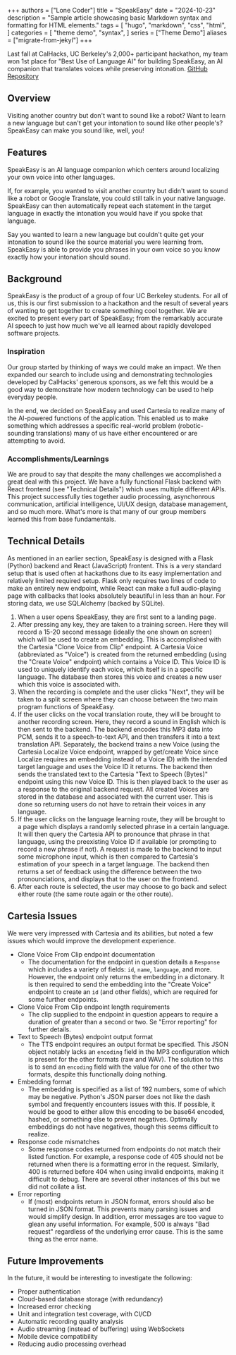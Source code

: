 +++
authors = ["Lone Coder"]
title = "SpeakEasy"
date = "2024-10-23"
description = "Sample article showcasing basic Markdown syntax and formatting for HTML elements."
tags = [
    "hugo",
    "markdown",
    "css",
    "html",
]
categories = [
    "theme demo",
    "syntax",
]
series = ["Theme Demo"]
aliases = ["migrate-from-jekyl"]
+++

Last fall at CalHacks, UC Berkeley's 2,000+ participant hackathon, my team won 1st place for "Best Use of Language AI" for building SpeakEasy, an AI companion that translates voices while preserving intonation. [GitHub Repository][ghlink]

## Overview

Visiting another country but don't want to sound like a robot? Want to learn a new language but can't get your intonation to sound like other people's? SpeakEasy can make you sound like, well, you!

## Features

SpeakEasy is an AI language companion which centers around localizing your own voice into other languages.

If, for example, you wanted to visit another country but didn't want to sound like a robot or Google Translate, you could still talk in your native language. SpeakEasy can then automatically repeat each statement in the target language in exactly the intonation you would have if you spoke that language.

Say you wanted to learn a new language but couldn't quite get your intonation to sound like the source material you were learning from. SpeakEasy is able to provide you phrases in your own voice so you know exactly how your intonation should sound.

## Background

SpeakEasy is the product of a group of four UC Berkeley students. For all of us, this is our first submission to a hackathon and the result of several years of wanting to get together to create something cool together. We are excited to present every part of SpeakEasy; from the remarkably accurate AI speech to just how much we've all learned about rapidly developed software projects.

### Inspiration

Our group started by thinking of ways we could make an impact. We then expanded our search to include using and demonstrating technologies developed by CalHacks' generous sponsors, as we felt this would be a good way to demonstrate how modern technology can be used to help everyday people.

In the end, we decided on SpeakEasy and used Cartesia to realize many of the AI-powered functions of the application. This enabled us to make something which addresses a specific real-world problem (robotic-sounding translations) many of us have either encountered or are attempting to avoid.

### Accomplishments/Learnings

We are proud to say that despite the many challenges we accomplished a great deal with this project. We have a fully functional Flask backend with React frontend (see "Technical Details") which uses multiple different APIs. This project successfully ties together audio processing, asynchonrous communication, artificial intelligence, UI/UX design, database management, and so much more. What's more is that many of our group members learned this from base fundamentals.

## Technical Details

As mentioned in an earlier section, SpeakEasy is designed with a Flask (Python) backend and React (JavaScript) frontent. This is a very standard setup that is used often at hackathons due to its easy implementation and relatively limited required setup. Flask only requires two lines of code to make an entirely new endpoint, while React can make a full audio-playing page with callbacks that looks absolutely beautiful in less than an hour. For storing data, we use SQLAlchemy (backed by SQLite).

1. When a user opens SpeakEasy, they are first sent to a landing page.
2. After pressing any key, they are taken to a training screen. Here they will record a 15-20 second message (ideally the one shown on screen) which will be used to create an embedding. This is accomplished with the Cartesia "Clone Voice from Clip" endpoint. A Cartesia Voice (abbreviated as "Voice") is created from the returned embedding (using the "Create Voice" endpoint) which contains a Voice ID. This Voice ID is used to uniquely identify each voice, which itself is in a specific language. The database then stores this voice and creates a new user which this voice is associated with.
3. When the recording is complete and the user clicks "Next", they will be taken to a split screen where they can choose between the two main program functions of SpeakEasy.
4. If the user clicks on the vocal translation route, they will be brought to another recording screen. Here, they record a sound in English which is then sent to the backend. The backend encodes this MP3 data into PCM, sends it to a speech-to-text API, and then transfers it into a text translation API. Separately, the backend trains a new Voice (using the Cartesia Localize Voice endpoint, wrapped by get/create Voice since Localize requires an embedding instead of a Voice ID) with the intended target language and uses the Voice ID it returns. The backend then sends the translated text to the Cartesia "Text to Speech (Bytes)" endpoint using this new Voice ID. This is then played back to the user as a response to the original backend request. All created Voices are stored in the database and associated with the current user. This is done so returning users do not have to retrain their voices in any language.
5. If the user clicks on the language learning route, they will be brought to a page which displays a randomly selected phrase in a certain language. It will then query the Cartesia API to pronounce that phrase in that language, using the preexisting Voice ID if available (or prompting to record a new phrase if not). A request is made to the backend to input some microphone input, which is then compared to Cartesia's estimation of your speech in a target language. The backend then returns a set of feedback using the difference between the two pronounciations, and displays that to the user on the frontend.
6. After each route is selected, the user may choose to go back and select either route (the same route again or the other route).

## Cartesia Issues

We were very impressed with Cartesia and its abilities, but noted a few issues which would improve the development experience.

- Clone Voice From Clip endpoint documentation
    - The documentation for the endpoint in question details a `Response` which includes a variety of fields: `id`, `name`, `language`, and more. However, the endpoint only returns the embedding in a dictonary. It is then required to send the embedding into the "Create Voice" endpoint to create an `id` (and other fields), which are required for some further endpoints.
- Clone Voice From Clip endpoint length requirements
    - The clip supplied to the endpoint in question appears to require a duration of greater than a second or two. Se "Error reporting" for further details.
- Text to Speech (Bytes) endpoint output format
    - The TTS endpoint requires an output format be specified. This JSON object notably lacks an `encoding` field in the MP3 configuration which is present for the other formats (raw and WAV). The solution to this is to send an `encoding` field with the value for one of the other two formats, despite this functionally doing nothing.
- Embedding format
    - The embedding is specified as a list of 192 numbers, some of which may be negative. Python's JSON parser does not like the dash symbol and frequently encounters issues with this. If possible, it would be good to either allow this encoding to be base64 encoded, hashed, or something else to prevent negatives. Optimally embeddings do not have negatives, though this seems difficult to realize.
- Response code mismatches
    - Some response codes returned from endpoints do not match their listed function. For example, a response code of 405 should not be returned when there is a formatting error in the request. Similarly, 400 is returned before 404 when using invalid endpoints, making it difficult to debug. There are several other instances of this but we did not collate a list.
- Error reporting
    - If (most) endpoints return in JSON format, errors should also be turned in JSON format. This prevents many parsing issues and would simplify design. In addition, error messages are too vague to glean any useful information. For example, 500 is always "Bad request" regardless of the underlying error cause. This is the same thing as the error name.

## Future Improvements

In the future, it would be interesting to investigate the following:
- Proper authentication
- Cloud-based database storage (with redundancy)
- Increased error checking
- Unit and integration test coverage, with CI/CD
- Automatic recording quality analysis
- Audio streaming (instead of buffering) using WebSockets
- Mobile device compatibility
- Reducing audio processing overhead

[ghlink]: https://github.com/Boomaa23/speak-easy